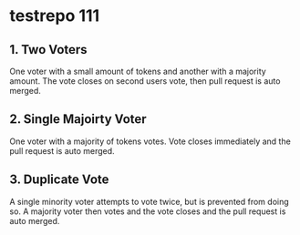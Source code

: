 # testrepo 111

## 1. Two Voters

One voter with a small amount of tokens and another with a majority amount. The vote closes on second users vote, then pull request is auto merged.

## 2. Single Majoirty Voter

One voter with a majority of tokens votes. Vote closes immediately and the pull request is auto merged.

## 3. Duplicate Vote

A single minority voter attempts to vote twice, but is prevented from doing so. A majority voter then votes and the vote closes and the pull request is auto merged.
